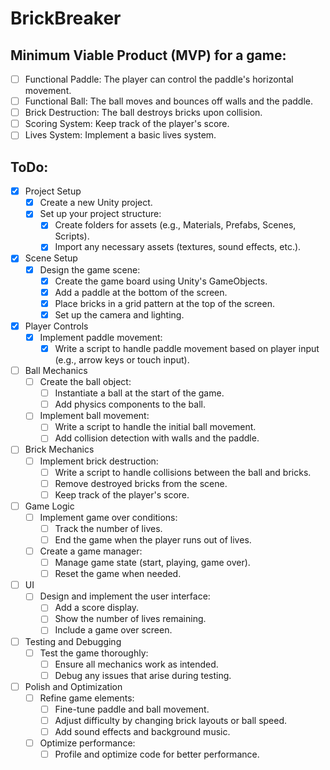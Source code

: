 # BrickBreaker

## Minimum Viable Product (MVP) for a game:
- [ ] Functional Paddle: The player can control the paddle's horizontal movement.
- [ ] Functional Ball: The ball moves and bounces off walls and the paddle.
- [ ] Brick Destruction: The ball destroys bricks upon collision.
- [ ] Scoring System: Keep track of the player's score.
- [ ] Lives System: Implement a basic lives system.

## ToDo:
- [X] Project Setup
    - [X] Create a new Unity project.
    - [X] Set up your project structure:
        - [X] Create folders for assets (e.g., Materials, Prefabs, Scenes, Scripts).
        - [X] Import any necessary assets (textures, sound effects, etc.).
- [X] Scene Setup
    - [X] Design the game scene:
        - [X] Create the game board using Unity's GameObjects.
        - [X] Add a paddle at the bottom of the screen.
        - [X] Place bricks in a grid pattern at the top of the screen.
        - [X] Set up the camera and lighting.
- [X] Player Controls
    - [X] Implement paddle movement:
        - [X] Write a script to handle paddle movement based on player input (e.g., arrow keys or touch input).
- [ ] Ball Mechanics
    - [ ] Create the ball object:
        - [ ] Instantiate a ball at the start of the game.
        - [ ] Add physics components to the ball.
    - [ ] Implement ball movement:
        - [ ] Write a script to handle the initial ball movement.
        - [ ] Add collision detection with walls and the paddle.
- [ ] Brick Mechanics
    - [ ] Implement brick destruction:
        - [ ] Write a script to handle collisions between the ball and bricks.
        - [ ] Remove destroyed bricks from the scene.
        - [ ] Keep track of the player's score.
- [ ] Game Logic
    - [ ] Implement game over conditions:
        - [ ] Track the number of lives.
        - [ ] End the game when the player runs out of lives.
    - [ ] Create a game manager:
        - [ ] Manage game state (start, playing, game over).
        - [ ] Reset the game when needed.
- [ ] UI
    - [ ] Design and implement the user interface:
        - [ ] Add a score display.
        - [ ] Show the number of lives remaining.
        - [ ] Include a game over screen.
- [ ] Testing and Debugging
    - [ ] Test the game thoroughly:
        - [ ] Ensure all mechanics work as intended.
        - [ ] Debug any issues that arise during testing.
- [ ] Polish and Optimization
    - [ ] Refine game elements:
        - [ ] Fine-tune paddle and ball movement.
        - [ ] Adjust difficulty by changing brick layouts or ball speed.
        - [ ] Add sound effects and background music.
    - [ ] Optimize performance:
        - [ ] Profile and optimize code for better performance.
